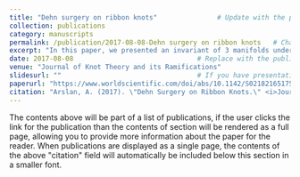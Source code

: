 ```yaml
---
title: "Dehn surgery on ribbon knots"               # Update with the paper’s actual title as it appears on the publication page.
collection: publications
category: manuscripts
permalink: /publication/2017-08-08-Dehn surgery on ribbon knots   # Change the date and slug based on the publication date and title.
excerpt: "In this paper, we presented an invariant of 3 manifolds under the 0-surgery along ribbon knots."  
date: 2017-08-08                               # Replace with the publication date (YYYY-MM-DD).
venue: "Journal of Knot Theory and its Ramifications"                          # Replace with the actual journal or venue name where the paper was published.
slidesurl: ""                                  # If you have presentation slides, add their URL; otherwise, leave blank.
paperurl: "https://www.worldscientific.com/doi/abs/10.1142/S0218216517500675"   # The URL you provided.
citation: "Arslan, A. (2017). \"Dehn Surgery on Ribbon Knots.\" <i>Journal of Knot Theory and Its Ramifications</i>, 26(11), 1750067." 
---
```



The contents above will be part of a list of publications, if the user clicks the link for the publication than the contents of section will be rendered as a full page, allowing you to provide more information about the paper for the reader. When publications are displayed as a single page, the contents of the above "citation" field will automatically be included below this section in a smaller font.